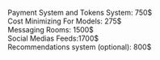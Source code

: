 Payment System and Tokens System: 750$  
Cost Minimizing For Models: 275$  
Messaging Rooms: 1500$  
Social Medias Feeds:1700$  
Recommendations system (optional): 800$